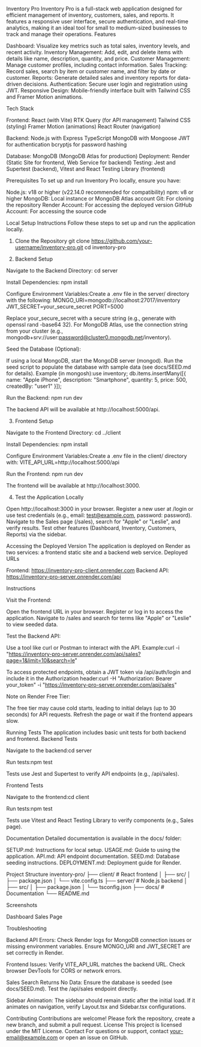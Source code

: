 Inventory Pro
Inventory Pro is a full-stack web application designed for efficient management of inventory, customers, sales, and reports. It features a responsive user interface, secure authentication, and real-time analytics, making it an ideal tool for small to medium-sized businesses to track and manage their operations.
Features

Dashboard: Visualize key metrics such as total sales, inventory levels, and recent activity.
Inventory Management: Add, edit, and delete items with details like name, description, quantity, and price.
Customer Management: Manage customer profiles, including contact information.
Sales Tracking: Record sales, search by item or customer name, and filter by date or customer.
Reports: Generate detailed sales and inventory reports for data-driven decisions.
Authentication: Secure user login and registration using JWT.
Responsive Design: Mobile-friendly interface built with Tailwind CSS and Framer Motion animations.

Tech Stack

Frontend:
React (with Vite)
RTK Query (for API management)
Tailwind CSS (styling)
Framer Motion (animations)
React Router (navigation)


Backend:
Node.js with Express
TypeScript
MongoDB with Mongoose
JWT for authentication
bcryptjs for password hashing


Database: MongoDB (MongoDB Atlas for production)
Deployment: Render (Static Site for frontend, Web Service for backend)
Testing: Jest and Supertest (backend), Vitest and React Testing Library (frontend)

Prerequisites
To set up and run Inventory Pro locally, ensure you have:

Node.js: v18 or higher (v22.14.0 recommended for compatibility)
npm: v8 or higher
MongoDB: Local instance or MongoDB Atlas account
Git: For cloning the repository
Render Account: For accessing the deployed version
GitHub Account: For accessing the source code

Local Setup Instructions
Follow these steps to set up and run the application locally.
1. Clone the Repository
git clone https://github.com/your-username/inventory-pro.git
cd inventory-pro

2. Backend Setup

Navigate to the Backend Directory:
cd server


Install Dependencies:
npm install


Configure Environment Variables:Create a .env file in the server/ directory with the following:
MONGO_URI=mongodb://localhost:27017/inventory
JWT_SECRET=your_secure_secret
PORT=5000


Replace your_secure_secret with a secure string (e.g., generate with openssl rand -base64 32).
For MongoDB Atlas, use the connection string from your cluster (e.g., mongodb+srv://user:password@cluster0.mongodb.net/inventory).


Seed the Database (Optional):

If using a local MongoDB, start the MongoDB server (mongod).
Run the seed script to populate the database with sample data (see docs/SEED.md for details).
Example (in mongosh):use inventory;
db.items.insertMany([{ name: "Apple iPhone", description: "Smartphone", quantity: 5, price: 500, createdBy: "user1" }]);




Run the Backend:
npm run dev


The backend API will be available at http://localhost:5000/api.



3. Frontend Setup

Navigate to the Frontend Directory:
cd ../client


Install Dependencies:
npm install


Configure Environment Variables:Create a .env file in the client/ directory with:
VITE_API_URL=http://localhost:5000/api


Run the Frontend:
npm run dev


The frontend will be available at http://localhost:3000.



4. Test the Application Locally

Open http://localhost:3000 in your browser.
Register a new user at /login or use test credentials (e.g., email: test@example.com, password: password).
Navigate to the Sales page (/sales), search for "Apple" or "Leslie", and verify results.
Test other features (Dashboard, Inventory, Customers, Reports) via the sidebar.

Accessing the Deployed Version
The application is deployed on Render as two services: a frontend static site and a backend web service.
Deployed URLs

Frontend: https://inventory-pro-client.onrender.com
Backend API: https://inventory-pro-server.onrender.com/api

Instructions

Visit the Frontend:

Open the frontend URL in your browser.
Register or log in to access the application.
Navigate to /sales and search for terms like "Apple" or "Leslie" to view seeded data.


Test the Backend API:

Use a tool like curl or Postman to interact with the API.
Example:curl -i "https://inventory-pro-server.onrender.com/api/sales?page=1&limit=10&search=le"


To access protected endpoints, obtain a JWT token via /api/auth/login and include it in the Authorization header:curl -H "Authorization: Bearer your_token" -i "https://inventory-pro-server.onrender.com/api/sales"




Note on Render Free Tier:

The free tier may cause cold starts, leading to initial delays (up to 30 seconds) for API requests.
Refresh the page or wait if the frontend appears slow.



Running Tests
The application includes basic unit tests for both backend and frontend.
Backend Tests

Navigate to the backend:cd server


Run tests:npm test


Tests use Jest and Supertest to verify API endpoints (e.g., /api/sales).



Frontend Tests

Navigate to the frontend:cd client


Run tests:npm test


Tests use Vitest and React Testing Library to verify components (e.g., Sales page).



Documentation
Detailed documentation is available in the docs/ folder:

SETUP.md: Instructions for local setup.
USAGE.md: Guide to using the application.
API.md: API endpoint documentation.
SEED.md: Database seeding instructions.
DEPLOYMENT.md: Deployment guide for Render.

Project Structure
inventory-pro/
├── client/               # React frontend
│   ├── src/
│   ├── package.json
│   └── vite.config.ts
├── server/               # Node.js backend
│   ├── src/
│   ├── package.json
│   └── tsconfig.json
├── docs/                 # Documentation
└── README.md

Screenshots



Dashboard
Sales Page







Troubleshooting

Backend API Errors:
Check Render logs for MongoDB connection issues or missing environment variables.
Ensure MONGO_URI and JWT_SECRET are set correctly in Render.


Frontend Issues:
Verify VITE_API_URL matches the backend URL.
Check browser DevTools for CORS or network errors.


Sales Search Returns No Data:
Ensure the database is seeded (see docs/SEED.md).
Test the /api/sales endpoint directly.


Sidebar Animation:
The sidebar should remain static after the initial load. If it animates on navigation, verify Layout.tsx and Sidebar.tsx configurations.



Contributing
Contributions are welcome! Please fork the repository, create a new branch, and submit a pull request.
License
This project is licensed under the MIT License.
Contact
For questions or support, contact your-email@example.com or open an issue on GitHub.
